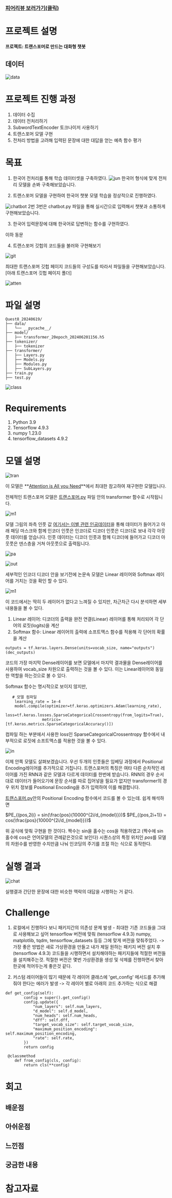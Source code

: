 ### [피어리뷰 보러가기(클릭)](PRT.md)

# 프로젝트 설명
**프로젝트: 트랜스포머로 만드는 대화형 챗봇**


## 데이터
![data](img/data.png)

# 프로젝트 진행 과정
1. 데이터 수집
2. 데이터 전처리하기
3. SubwordTextEncoder 토크나이저 사용하기
4. 트랜스포머 모델 구현
5. 전처리 방법을 고려해 입력된 문장에 대한 대답을 얻는 예측 함수 평가

# 목표
1. 한국어 전처리를 통해 학습 데이터셋을 구축하였다.
![jun](img/jun.png)
한국어 형식에 맞게 전처리 모델을 손봐 구축해보았습니다.

2. 트랜스포머 모델을 구현하여 한국어 챗봇 모델 학습을 정상적으로 진행하였다.

![chatbot](img/chatbot.png)
2번 3번은 chatbot.py 파일을 통해 실시간으로 입력해서 챗봇과 소통하게 구현해보았습니다.

3. 한국어 입력문장에 대해 한국어로 답변하는 함수를 구현하였다.

이하 동문

4. 트랜스포머 깃헙의 코드들을 불러와 구현해보기

![git](img/github.png)

최대한 트랜스포머 깃헙 페이지 코드들의 구성도를 따라서 파일들을 구현해보았습니다.
[아래 트랜스포머 깃헙 페이지 폴더]

![atten](img/attention.png)

# 파일 설명

```
Quest8_20240619/
├── data/
│   └── __pycache__/
├── model/
│   ├── transformer_20epoch_202406201156.h5
├── tokenizer/
│   ├── tokenizer
├── transformer/
│   ├── Layers.py
│   ├── Models.py
│   ├── Modules.py
│   ├── SubLayers.py
├── train.py
├── test.py
```

![class](img/class.png)

# Requirements

1. Python 3.9
2. Tensorflow 4.9.3
3. numpy 1.23.0
4. tensorflow_datasets 4.9.2

# 모델 설명

![tran](img/transformer.png)

이 모델은 **[Attention is All you Need](https://github.com/jadore801120/attention-is-all-you-need-pytorch/tree/master)**에서 최대한 참고하여 재구현한 모델입니다.

전체적인 트랜스포머 모델은 [트랜스포머.py](transformer/Models.py) 파일 안의 transformer 함수로 시작됩니다.

![m1](img/m1.png)

모델 그림의 좌측 인풋 값 [여기서는 이별 관련 인공데이터](https://github.com/songys/Chatbot_data/tree/master)을 통해 데이터가 들어가고 아래 패딩 마스크와 함께 인코더 인풋은 인코더로 디코더 인풋은 디코더로 보내 각각 아웃풋 데이터를 얻습니다. 인풋 데이터는 디코더 인풋과 함께 디코더에 들어가고 디코더 아웃풋은 덴스층을 거쳐 아웃풋으로 출력됩니다.

![pa](img/padding.png)

![out](img/out.png)

세부적인 인코더 디코더 안을 보기전에 논문속 모델은 Linear 레이어와 Softmax 레이어를 거치는 것을 확인 할 수 있다.

![m1](img/m1.png)

이 코드에서는 딱히 두 레이어가 없다고 느껴질 수 있지만, 차근차근 다시 분석하면 세부 내용들을 볼 수 있다.

1. Linear 레이어: 디코더의 출력을 완전 연결(Linear) 레이어를 통해 처리되어 각 단어의 로짓(logits)을 계산
2. Softmax 함수: Linear 레이어의 출력에 소프트맥스 함수를 적용해 각 단어의 확률을 계산

```
outputs = tf.keras.layers.Dense(units=vocab_size, name="outputs")(dec_outputs)
```

코드의 가장 마지막 Dense레이어를 보면 모델에서 마지막 결과물을 Dense레이어를 사용하여 vocab_size 차원으로 출력하는 것을 볼 수 있다. 이는 Linear레이어와 동일한 역할을 하는것으로 불 수 있다.

Softmax 함수는 명시적으로 보이지 않지만,

```
   # 모델 컴파일
    learning_rate = 1e-4
    model.compile(optimizer=tf.keras.optimizers.Adam(learning_rate),
                loss=tf.keras.losses.SparseCategoricalCrossentropy(from_logits=True),
                metrics=[tf.keras.metrics.SparseCategoricalAccuracy()])
```
컴파일 하는 부분에서 사용한 loss인 SparseCategoricalCrossentropy 함수에서 내부적으로 로짓에 소프트맥스를 적용한 것을 볼 수 있다.

![in](img/inside.png)

이제 안쪽 모델도 살펴보겠습니다. 우선 두개의 인풋들은 임베딩 과정에서 Positional Encoding레이어를 추가적으로 거칩니다. 트랜스포머의 특징은 여타 다른 순차적인 레이어를 가진 RNN과 같은 모델과 다르게 데이터를 한번에 받습니다. RNN의 경우 순서대로 데이터가 들어오기에 문장 순서를 따로 집어넣을 필요가 없지만 transformer의 경우 위치 정보를 Positional Encoding을 추가 입력하여 이를 해결합니다.

[트랜스포머.py](transformer/Models.py)안의 Positional Encoding 함수에서 코드를 볼 수 있는데.
쉽게 해석하면 

$PE_{(pos,2i)} = sin(\frac{pos}{10000^{2i/d_{model}}})$
$PE_{(pos,2i+1)} = cos(\frac{pos}{10000^{2i/d_{model}}})$

위 공식에 맞춰 구현을 한 것이다.
짝수는 sin을 홀수는 cos을 적용하였고 (짝수에 sin 홀수에 cos은 언어모델의 관례같은것으로 보인다)
시퀀스상의 특정 위치인 $pos$를 모델의 차원수를 반영한 수치만큼 나눠 인코딩의 주기를 조절 하는 식으로 동작한다.

# 실행 결과
![chat](img/chatbot.png)

실행결과 간단한 문장에 대한 비슷한 맥락의 대답을 시행하는 거 같다.

# Challenge
1. 로컬에서 진행하다 보니 패키지간의 의존성 문제 발생 - 최대한 기존 코드들을 그대로 사용해보고 싶어 tensorflow 버전에 맞춰 (tensorflow 4.9.3) numpy, matplotlib, tqdm, tensorflow_datasets 등등 그에 맞게 버전을 맞춰주었다.
-> 가장 좋은 방법은 새로 가상환경을 만들고 내가 제일 원하는 패키지 버전 설치 후 (tensorflow 4.9.3) 코드들을 시행하면서 설치해야하는 패키지들에 적절한 버전들을 설치해주는것. 적절한 버전은 몇번 가상환경을 생성 및 삭제를 진행하면서 찾아 한곳에 적어두는게 좋은것 같다.

2. 커스텀 레이어들이 많기 때문에 각 레이어 클래스에 'get_config' 메서드를 추가해줘야 한다는 에러가 발생
-> 각 레이어 별로 아래의 코드 추가하는 식으로 해결
```
def get_config(self):
        config = super().get_config()
        config.update({
            "num_layers": self.num_layers,
            "d_model": self.d_model,
            "num_heads": self.num_heads,
            "dff": self.dff,
            "target_vocab_size": self.target_vocab_size,
            "maximum_position_encoding": self.maximum_position_encoding,
            "rate": self.rate,
        })
        return config

 @classmethod
    def from_config(cls, config):
        return cls(**config)
```

# 회고

## 배운점

## 아쉬운점

## 느낀점

## 궁금한 내용

# 참고자료
